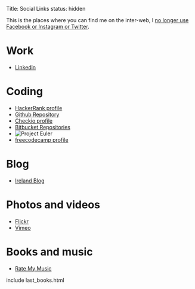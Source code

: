 Title: Social Links
status: hidden

This is the places where you can find me on the inter-web, I [no longer use Facebook or Instagram or Twitter](https://kindredspiritus.blogspot.com/2018/06/on-abandoning-facebook.html).

# Work
  - [Linkedin](http://www.linkedin.com/in/christopheguerrier)

# Coding
  - [HackerRank profile](https://www.hackerrank.com/guerrier_christ1)
  - [Github Repository](https://github.com/tofguerrier)
  - [Checkio profile](http://www.checkio.org/user/tofguerrier/)
  - [Bitbucket Repositories](https://bitbucket.org/tofguerrier/)
  - ![Project Euler](https://projecteuler.net/profile/tofdublin.png)
  - [freecodecamp profile](https://www.freecodecamp.org/tofguerrier)

# Blog
  - [Ireland Blog](http://kindredspiritus.blogspot.ie)

# Photos and videos
  - [Flickr](http://www.flickr.com/photos/tof2006/)
  - [Vimeo](http://vimeo.com/user2558596)

# Books and music
  - [Rate My Music](https://rateyourmusic.com/list/tofdubl1/my-top-25-movies/)

include last_books.html
